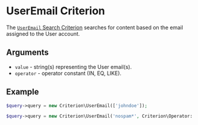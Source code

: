 # UserEmail Criterion

The [`UserEmail` Search Criterion](https://github.com/ibexa/core/blob/main/src/contracts/Repository/Values/Content/Query/Criterion/UserEmail.php)
searches for content based on the email assigned to the User account.

## Arguments

- `value` - string(s) representing the User email(s).
- `operator` - operator constant (IN, EQ, LIKE).

## Example

``` php
$query->query = new Criterion\UserEmail(['johndoe']);
```

``` php
$query->query = new Criterion\UserEmail('nospam*', Criterion\Operator::LIKE);
```
